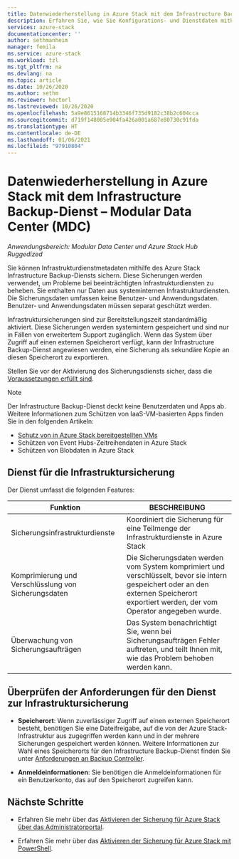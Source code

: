 ```yaml
---
title: Datenwiederherstellung in Azure Stack mit dem Infrastructure Backup-Dienst – MDC
description: Erfahren Sie, wie Sie Konfigurations- und Dienstdaten mithilfe des Infrastructure Backup-Diensts in Azure Stack sichern und wiederherstellen können. Für Modular Data Center (MDC).
services: azure-stack
documentationcenter: ''
author: sethmanheim
manager: femila
ms.service: azure-stack
ms.workload: tzl
ms.tgt_pltfrm: na
ms.devlang: na
ms.topic: article
ms.date: 10/26/2020
ms.author: sethm
ms.reviewer: hectorl
ms.lastreviewed: 10/26/2020
ms.openlocfilehash: 5a9e8615168714b3346f735d9182c38b2c604cca
ms.sourcegitcommit: d719f148005e904fa426a001a687e80730c91fda
ms.translationtype: HT
ms.contentlocale: de-DE
ms.lasthandoff: 01/06/2021
ms.locfileid: "97910804"
---
```

# <a name="recover-data-in-azure-stack-with-the-infrastructure-backup-service---modular-data-center-mdc"></a>Datenwiederherstellung in Azure Stack mit dem Infrastructure Backup-Dienst – Modular Data Center (MDC)

*Anwendungsbereich: Modular Data Center und Azure Stack Hub Ruggedized*

Sie können Infrastrukturdienstmetadaten mithilfe des Azure Stack Infrastructure Backup-Diensts sichern. Diese Sicherungen werden verwendet, um Probleme bei beeinträchtigten Infrastrukturdiensten zu beheben. Sie enthalten nur Daten aus systeminternen Infrastrukturdiensten. Die Sicherungsdaten umfassen keine Benutzer- und Anwendungsdaten. Benutzer- und Anwendungsdaten müssen separat geschützt werden.

Infrastruktursicherungen sind zur Bereitstellungszeit standardmäßig aktiviert. Diese Sicherungen werden systemintern gespeichert und sind nur in Fällen von erweitertem Support zugänglich. Wenn das System über Zugriff auf einen externen Speicherort verfügt, kann der Infrastructure Backup-Dienst angewiesen werden, eine Sicherung als sekundäre Kopie an diesen Speicherort zu exportieren.

Stellen Sie vor der Aktivierung des Sicherungsdiensts sicher, dass die [Voraussetzungen erfüllt sind](../../operator/azure-stack-backup-reference.md#backup-controller-requirements).

> [!NOTE]
> Der Infrastructure Backup-Dienst deckt keine Benutzerdaten und Apps ab. Weitere Informationen zum Schützen von IaaS-VM-basierten Apps finden Sie in den folgenden Artikeln:
>
> - [Schutz von in Azure Stack bereitgestellten VMs](../../user/azure-stack-manage-vm-protect.md)
> - Schützen von Event Hubs-Zeitreihendaten in Azure Stack
> - Schützen von Blobdaten in Azure Stack

## <a name="the-infrastructure-backup-service"></a>Dienst für die Infrastruktursicherung

Der Dienst umfasst die folgenden Features:

| Funktion                                            | BESCHREIBUNG                                                                                                                                                |
|----------------------------------------------------|------------------------------------------------------------------------------------------------------------------------------------------------------------|
| Sicherungsinfrastrukturdienste                     | Koordiniert die Sicherung für eine Teilmenge der Infrastrukturdienste in Azure Stack |
| Komprimierung und Verschlüsslung von Sicherungsdaten | Die Sicherungsdaten werden vom System komprimiert und verschlüsselt, bevor sie intern gespeichert oder an den externen Speicherort exportiert werden, der vom Operator angegeben wurde.                |
| Überwachung von Sicherungsaufträgen                              | Das System benachrichtigt Sie, wenn bei Sicherungsaufträgen Fehler auftreten, und teilt Ihnen mit, wie das Problem behoben werden kann.                                                                                                |

## <a name="verify-requirements-for-the-infrastructure-backup-service"></a>Überprüfen der Anforderungen für den Dienst zur Infrastruktursicherung

- **Speicherort**: Wenn zuverlässiger Zugriff auf einen externen Speicherort besteht, benötigen Sie eine Dateifreigabe, auf die von der Azure Stack-Infrastruktur aus zugegriffen werden kann und in der mehrere Sicherungen gespeichert werden können. Weitere Informationen zur Wahl eines Speicherorts für den Infrastructure Backup-Dienst finden Sie unter [Anforderungen an Backup Controller](../../operator/azure-stack-backup-reference.md#backup-controller-requirements).

- **Anmeldeinformationen**: Sie benötigen die Anmeldeinformationen für ein Benutzerkonto, das auf den Speicherort zugreifen kann.

## <a name="next-steps"></a>Nächste Schritte

- Erfahren Sie mehr über das [Aktivieren der Sicherung für Azure Stack über das Administratorportal](../../operator/azure-stack-backup-enable-backup-console.md).

- Erfahren Sie mehr über das [Aktivieren der Sicherung für Azure Stack mit PowerShell](../../operator/azure-stack-backup-enable-backup-powershell.md).
